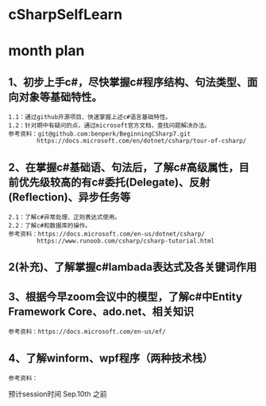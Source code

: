# cSharpSelfLearn
# month plan
## 1、初步上手c#，尽快掌握c#程序结构、句法类型、面向对象等基础特性。
	1.1：通过github开源项目、快速掌握上述c#语言基础特性。
	1.2：针对期中有疑问的点，通过microsoft官方文档，查找问题解决办法。
	参考资料：git@github.com:benperk/BeginningCSharp7.git
			https://docs.microsoft.com/en/dotnet/csharp/tour-of-csharp/
## 2、在掌握c#基础语、句法后，了解c#高级属性，目前优先级较高的有c#委托(Delegate)、反射(Reflection)、异步任务等
	2.1：了解c#异常处理、正则表达式使用。
	2.2：了解c#和数据库的操作。
	参考资料：https://docs.microsoft.com/en-us/dotnet/csharp/
			https://www.runoob.com/csharp/csharp-tutorial.html
## 2(补充)、了解掌握c#lambada表达式及各关键词作用
## 3、根据今早zoom会议中的模型，了解c#中Entity Framework Core、ado.net、相关知识
	参考资料：https://docs.microsoft.com/en-us/ef/
## 4、了解winform、wpf程序（两种技术栈）
    参考资料：
预计session时间
Sep.10th 之前